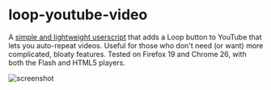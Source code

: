 loop-youtube-video
============

A [simple and lightweight userscript](http://userscripts.org/scripts/show/104084) that adds a Loop button to YouTube that lets you auto-repeat videos. Useful for those who don't need (or want) more complicated, bloaty features. Tested on Firefox 19 and Chrome 26, with both the Flash and HTML5 players.

<img src="http://dl.dropbox.com/u/125377/upload/screenshot.png" alt="screenshot" />
